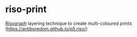 # riso-print
<a href="https://en.wikipedia.org/wiki/Risograph">Risograph</a> layering technique to create multi-coloured prints (https://antiboredom.github.io/p5.riso/)
